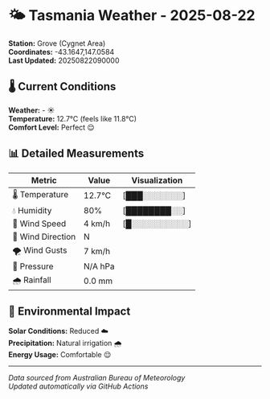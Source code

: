# 🌤️ Tasmania Weather - 2025-08-22

**Station:** Grove (Cygnet Area)  
**Coordinates:** -43.1647,147.0584  
**Last Updated:** 20250822090000

## 🌡️ Current Conditions

**Weather:** - ☀️  
**Temperature:** 12.7°C (feels like 11.8°C)  
**Comfort Level:** Perfect 😌

## 📊 Detailed Measurements

| Metric | Value | Visualization |
|--------|-------|---------------|
| 🌡️ Temperature | 12.7°C | [███░░░░░░░] |
| 💧 Humidity | 80% | [████████░░] |
| 💨 Wind Speed | 4 km/h | [█░░░░░░░░░░] |
| 🧭 Wind Direction | N | |
| 🌪️ Wind Gusts | 7 km/h | |
| 🔽 Pressure | N/A hPa | |
| 🌧️ Rainfall | 0.0 mm | |

## 🌱 Environmental Impact

**Solar Conditions:** Reduced ☁️  
**Precipitation:** Natural irrigation 🌧️  
**Energy Usage:** Comfortable 😌

---
*Data sourced from Australian Bureau of Meteorology*  
*Updated automatically via GitHub Actions*
